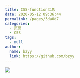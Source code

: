 ```yaml
---
title: CSS-function汇总
date: 2020-05-12 09:36:44
permalink: /pages/3da0d7
categories: 
  - 页面
  - CSS
tags: 
  - null
author: 
  name: bzyy
  link: https://github.com/bzyy
---
```

![](https://cdn.jsdelivr.net/gh/bzyy/image_store/blog/20200512161232.jpg)